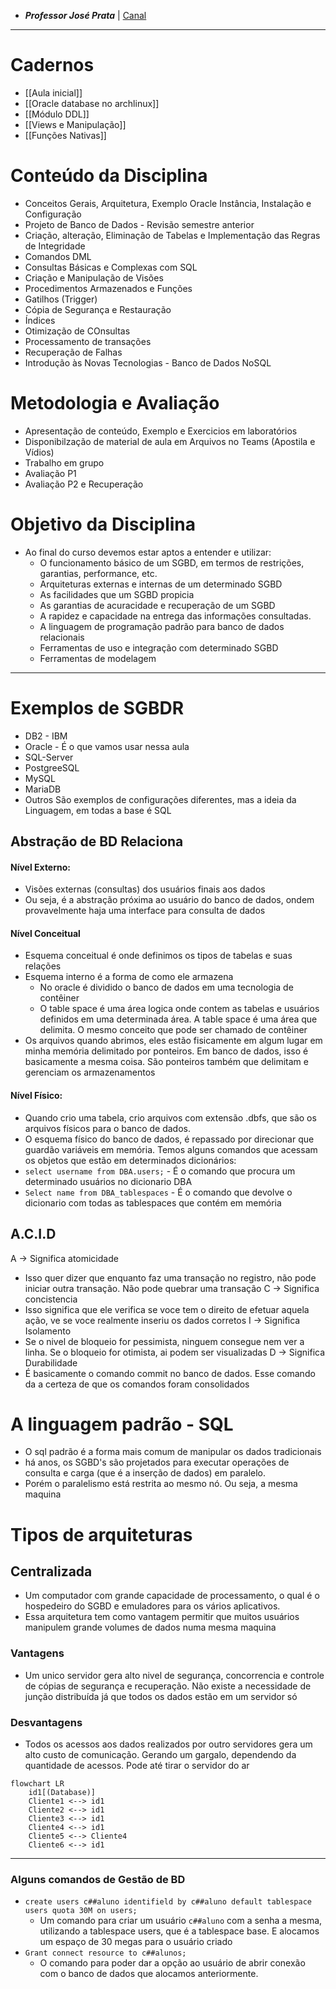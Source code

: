 - **_Professor José Prata_** | [Canal](https://youtube.com)
---
# Cadernos
- [[Aula inicial]]
- [[Oracle database no archlinux]]
- [[Módulo DDL]]
- [[Views e Manipulação]]
- [[Funções Nativas]]
# Conteúdo da Disciplina
- Conceitos Gerais, Arquitetura, Exemplo Oracle Instância, Instalação e Configuração
- Projeto de Banco de Dados - Revisão semestre anterior
- Criação, alteração, Eliminação de Tabelas e Implementação das Regras de Integridade
- Comandos DML
- Consultas Básicas e Complexas com SQL
- Criação e Manipulação de Visões
- Procedimentos Armazenados e Funções
- Gatilhos (Trigger)
- Cópia de Segurança e Restauração
- Índices
- Otimização de COnsultas
- Processamento de transações
- Recuperação de Falhas
- Introdução às Novas Tecnologias - Banco de Dados NoSQL

# Metodologia e Avaliação
- Apresentação de conteúdo, Exemplo e Exercicios em laboratórios
- Disponibilzação de material de aula em Arquivos no Teams (Apostila e Vídios)
- Trabalho em grupo
- Avaliação P1
- Avaliação P2 e Recuperação
# Objetivo da Disciplina
- Ao final do curso devemos estar aptos a entender e utilizar:
	- O funcionamento básico de um SGBD, em termos de restrições, garantias, performance, etc.
	- Arquiteturas externas e internas de um determinado SGBD
	- As facilidades que um SGBD propicia
	- As garantias de acuracidade e recuperação de um SGBD
	- A rapidez e capacidade na entrega das informações consultadas.
	- A linguagem de programação padrão para banco de dados relacionais
	- Ferramentas de uso e integração com determinado SGBD
	- Ferramentas de modelagem

---
# Exemplos de SGBDR

- DB2 - IBM
- Oracle - É o que vamos usar nessa aula 
- SQL-Server
- PostgreeSQL
- MySQL
- MariaDB
- Outros
São exemplos de configurações diferentes, mas a ideia da Linguagem, em todas a base é SQL
## Abstração de BD Relaciona
#### Nível Externo:
- Visões externas (consultas) dos usuários finais aos dados
- Ou seja, é a abstração próxima ao usuário do banco de dados, ondem provavelmente haja uma interface para consulta de dados
#### Nível Conceitual
- Esquema conceitual é onde definimos os tipos de tabelas e suas relações
- Esquema interno é a forma de como ele armazena
	- No oracle é dividido o banco de dados em uma tecnologia de contêiner
	- O table space é uma área logica onde contem as tabelas e usuários definidos em uma determinada área. A table space  é uma área que delimita. O mesmo conceito que pode ser chamado de contêiner
- Os arquivos quando abrimos, eles estão fisicamente em algum lugar em minha memória delimitado por ponteiros. Em banco de dados, isso é basicamente a mesma coisa. São ponteiros também que delimitam e gerenciam os armazenamentos
#### Nível Físico:
- Quando crio uma tabela, crio arquivos com extensão .dbfs, que são os arquivos físicos para o banco de dados.
- O esquema físico do banco de dados, é repassado por direcionar que guardão variáveis em memória. Temos alguns comandos que acessam os objetos que estão em determinados dicionários:
- `select username from DBA.users;` - É o comando que procura um determinado usuários no dicionario DBA
- `Select name from DBA_tablespaces` - É o comando que devolve o dicionario com todas as tablespaces que contém em memória
## A.C.I.D
A -> Significa atomicidade
- Isso quer dizer que enquanto faz uma transação no registro, não pode iniciar outra transação. Não pode quebrar uma transação
C -> Significa concistencia
- Isso significa que ele verifica se voce tem o direito de efetuar aquela ação, ve se voce realmente inseriu os dados corretos
I -> Significa Isolamento
- Se o nivel de bloqueio for pessimista, ninguem consegue nem ver a linha. Se o bloqueio for otimista, ai podem ser visualizadas
D -> Significa Durabilidade
- É basicamente o comando commit no banco de dados. Esse comando da a certeza de que os comandos foram consolidados
# A linguagem padrão - SQL
- O sql padrão é a forma mais comum de manipular os dados tradicionais
- há anos, os SGBD's são projetados para executar operações de consulta e carga (que é a inserção de dados) em paralelo.
- Porém o paralelismo está restrita ao mesmo nó. Ou seja, a mesma maquina
# Tipos de arquiteturas
## Centralizada
- Um computador com grande capacidade de processamento, o qual é o hospedeiro do SGBD e emuladores para os vários aplicativos.
- Essa arquitetura tem como vantagem permitir que muitos usuários manipulem grande volumes de dados numa mesma maquina
### **Vantagens**
- Um unico servidor gera alto nivel de segurança, concorrencia e controle de cópias de segurança e recuperação. Não existe a necessidade de junção distribuída já que todos os dados estão em um servidor só
### **Desvantagens**
- Todos os acessos aos dados realizados por outro servidores gera um alto custo de comunicação. Gerando um gargalo, dependendo da quantidade de acessos. Pode até tirar o servidor do ar
```mermaid
flowchart LR
	id1[(Database)]
	Cliente1 <--> id1
	Cliente2 <--> id1
	Cliente3 <--> id1
	Cliente4 <--> id1
	Cliente5 <--> Cliente4
	Cliente6 <--> id1
```
---
### **Alguns comandos de Gestão de BD**
- `create users c##aluno identifield by c##aluno default tablespace users quota 30M on users;` 
	- Um comando para criar um usuário `c##aluno` com a senha a mesma, utilizando a tablespace users, que é a tablespace base. E alocamos um espaço de 30 megas para o usuário criado
- `Grant connect resource to c##alunos;`
	- O comando para poder dar a opção ao usuário de abrir conexão com o banco de dados que alocamos anteriormente.
